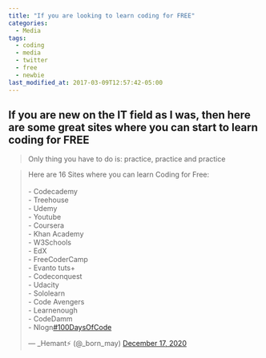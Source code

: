 ```yaml
---
title: "If you are looking to learn coding for FREE"
categories:
  - Media
tags:
  - coding
  - media
  - twitter
  - free
  - newbie
last_modified_at: 2017-03-09T12:57:42-05:00
---
```


## If you are new on the IT field as I was, then here are some great sites where you can start to learn coding for FREE

> Only thing you have to do is: practice, practice and practice

<blockquote class="twitter-tweet"><p lang="en" dir="ltr">Here are 16 Sites where you can learn Coding for Free:<br><br>- Codecademy<br>- Treehouse<br>- Udemy<br>- Youtube <br>- Coursera<br>- Khan Academy<br>- W3Schools<br>- EdX<br>- FreeCoderCamp<br>- Evanto tuts+ <br>- Codeconquest<br>- Udacity<br>- Sololearn<br>- Code Avengers <br>- Learnenough<br>- CodeDamm<br>- Nlogn<a href="https://twitter.com/hashtag/100DaysOfCode?src=hash&amp;ref_src=twsrc%5Etfw">#100DaysOfCode</a></p>&mdash; _Hemant⚡ (@_born_may) <a href="https://twitter.com/_born_may/status/1339564034190958592?ref_src=twsrc%5Etfw">December 17, 2020</a></blockquote> <script async src="https://platform.twitter.com/widgets.js" charset="utf-8"></script>

